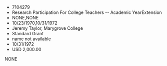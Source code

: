 * 7104279
* Research Participation For College Teachers -- Academic YearExtension
* NONE,NONE
* 10/23/1970,10/31/1972
* Jeremy Taylor, Marygrove College
* Standard Grant
* name not available
* 10/31/1972
* USD 2,000.00

NONE